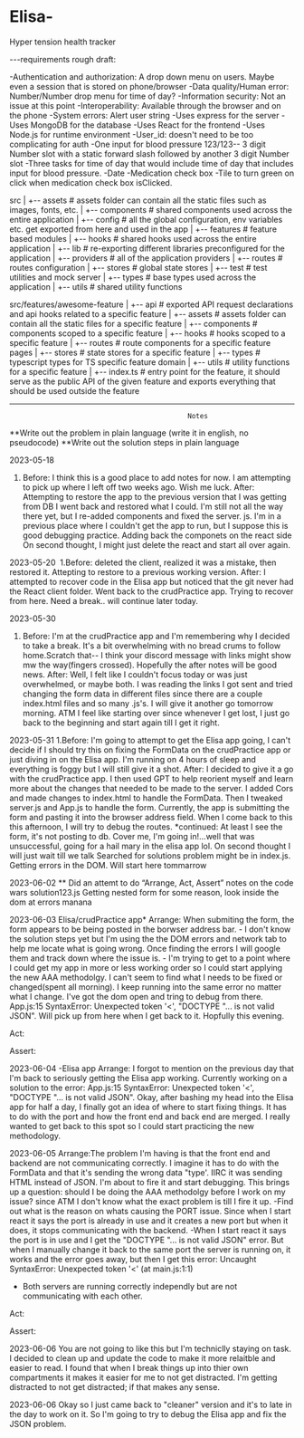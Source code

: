 # Elisa-
Hyper tension health tracker 

---requirements rough draft:

-Authentication and authorization:  A drop down menu on users. Maybe even a session that is stored on phone/browser
-Data quality/Human error: Number/Number drop menu for time of day?
-Information security: Not an issue at this point
-Interoperability: Available through the browser and on the phone
-System errors: Alert user string
-Uses express for the server
-Uses MongoDB for the database
-Uses React for the frontend
-Uses Node.js for runtime environment
-User_id: doesn't need to be too complicating for auth 
-One input for blood pressure 123/123-- 3 digit Number slot with a static forward slash followed by another 3 digit Number slot
-Three tasks for time of day that would include time of day that includes input for blood pressure.
-Date
-Medication check box
 -Tile to turn green on click when medication check box isClicked.

src
|
+-- assets            # assets folder can contain all the static files such as images, fonts, etc.
|
+-- components        # shared components used across the entire application
|
+-- config            # all the global configuration, env variables etc. get exported from here and used in the app
|
+-- features          # feature based modules
|
+-- hooks             # shared hooks used across the entire application
|
+-- lib               # re-exporting different libraries preconfigured for the application
|
+-- providers         # all of the application providers
|
+-- routes            # routes configuration
|
+-- stores            # global state stores
|
+-- test              # test utilities and mock server
|
+-- types             # base types used across the application
|
+-- utils             # shared utility functions

src/features/awesome-feature
|
+-- api         # exported API request declarations and api hooks related to a specific feature
|
+-- assets      # assets folder can contain all the static files for a specific feature
|
+-- components  # components scoped to a specific feature
|
+-- hooks       # hooks scoped to a specific feature
|
+-- routes      # route components for a specific feature pages
|
+-- stores      # state stores for a specific feature
|
+-- types       # typescript types for TS specific feature domain
|
+-- utils       # utility functions for a specific feature
|
+-- index.ts    # entry point for the feature, it should serve as the public API of the given feature and exports everything that should be used outside the feature


____________________________________________________________________________________________________________
                                                Notes

**Write out the problem in plain language (write it in english, no pseudocode)
**Write out the solution steps in plain language

2023-05-18
1. Before: I think this is a good place to add notes for now. I am attempting to pick up where I left off two weeks ago. Wish me luck.
After: Attempting to restore the app to the previous version that I was getting from DB I went back and restored what I could. I'm still not all the way there yet, but I re-added components and fixed the server. js. I'm in a previous place where I couldn't get the app to run, but I suppose this is good debugging practice. Adding back the componets on the react side On second thought, I might just delete the react and start all over again.

2023-05-20
 1.Before: deleted the client, realized it was a mistake, then restored it. Attepting to restore to a previous working version.
After: I attempted to recover code in the Elisa app but noticed that the git never had the React client folder. Went back to the crudPractice app. Trying to recover from here. Need a break.. will continue later today.

2023-05-30
1. Before: I'm at the crudPractice app and I'm remembering why I decided to take a break. It's a bit overwhelming with no bread crums to follow home.Scratch that-- I think your discord message with links might show mw the way(fingers crossed). Hopefully the after notes will be good news.
After: Well, I felt like I couldn't focus today or was just overwhelmed, or maybe both. I was reading the links I got sent and tried changing the form data in different files since there are a couple index.html files and so many .js's. I will give it another go tomorrow morning. ATM I feel like starting over since whenever I get lost, I just go back to the beginning and start again till I get it right.

2023-05-31
1.Before: I'm going to attempt to get the Elisa app going, I can't decide if I should try this on fixing the FormData on the crudPractice app or just diving in on the Elisa app. I'm running on 4 hours of sleep and everything is foggy but I will still give it a shot.
After: I decided to give it a go with the crudPractice app. I then used GPT to help reorient myself and learn more about the changes that needed to be made to the server. I added Cors and made changes to index.html to handle the FormData. Then I tweaked server.js and App.js to handle the form. Currently, the app is submitting the form and pasting it into the browser address field. When I come back to this this afternoon, I will try to debug the routes.
*continued: At least I see the form, it's not posting to db. Cover me, I'm going in!...well that was unsuccessful, going for a hail mary in the elisa app lol. On second thought I will just wait till we talk
Searched for solutions problem might be in index.js. Getting errors in the DOM. Will start here tommarrow

2023-06-02
** Did an attemt to do “Arrange, Act, Assert” notes on the code wars solution123.js
Getting nested form for some reason, look inside the dom at errors manana

2023-06-03
Elisa/crudPractice app*
Arrange: When submiting the form, the form appears to be being posted in the borwser address bar.
    - I don't know the solution steps yet but I'm using the the DOM errors and network tab to help me locate what is going wrong. Once finding the errors I will google them and track down where the issue is. 
    - I'm trying to get to a point where I could get my app in more or less working order so I could start applying the new AAA methodolgy. I can't seem to find what I needs to be fixed or changed(spent all morning). I keep running into the same error no matter what I change. I've got the dom open and tring to debug from there.
    App.js:15 SyntaxError: Unexpected token '<', "DOCTYPE "... is not valid JSON".
    Will pick up from here when I get back to it. Hopfully this evening.

Act:

Assert:

2023-06-04
-Elisa app
Arrange: I forgot to mention on the previous day that I'm back to seriously getting the Elisa app working. Currently working on a solution to the error: App.js:15 SyntaxError: Unexpected token '<', "DOCTYPE "... is not valid JSON".
Okay, after bashing my head into the Elisa app for half a day, I finally got an idea of where to start fixing things. It has to do with the port and how the front end and back end are merged. I really wanted to get back to this spot so I could start practicing the new methodology.

2023-06-05
Arrange:The problem I'm having is that the front end and backend are not communicating correctly. I imagine it has to do with the FormData and that it's sending the wrong data "type'. IIRC it was sending HTML instead of JSON. I'm about to fire it and start debugging. This brings up a question: should I be doing the AAA methodolgy before I work on my issue? since ATM I don't know what the exact problem is till I fire it up.
-Find out what is the reason on whats causing the PORT issue. Since when I start react it says the port is already in use and it creates a new port but when it does, it stops communicating with the backend.
-When I start react it says the port is in use and I get the "DOCTYPE "... is not valid JSON" error. But when I manually change it back to the same port the server is running on, it works and the error goes away, but then I get this error: Uncaught SyntaxError: Unexpected token '<' (at main.js:1:1)
- Both servers are running correctly independly but are not communicating with each other.

Act:

Assert:

2023-06-06
You are not going to like this but I'm techniclly staying on task. I decided to clean up and update the code to make it more relaitble and easier to read. I found that when I break things up into thier own compartments it makes it easier for me to not get distracted. I'm getting distracted to not get distracted; if that makes any sense.

2023-06-06
Okay so I just came back to "cleaner" version and it's to late in the day to work on it. So I'm going to try to debug the Elisa app and fix the JSON problem.